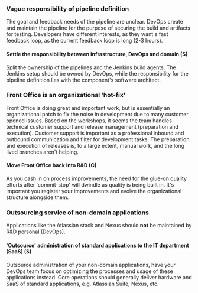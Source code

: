 ---
---

### Vague responsibility of pipeline definition

The goal and feedback needs of the pipeline are unclear. 
DevOps create and maintain the pipeline for the purpose of securing the build and artifacts for testing. 
Developers have different interests, as they want a fast feedback loop, as the current feedback loop is long (2-3 hours). 

#### Settle the responsibility between infrastructure, DevOps and domain (S)

Split the ownership of the pipelines and the Jenkins build agents.
The Jenkins setup should be owned by DevOps, while the responsibility for the pipeline definition lies with the component's software architect.

### Front Office is an organizational 'hot-fix'

Front Office is doing great and important work, but is essentially an organizational patch to fix the noise in development due to many customer opened issues.
Based on the workshops, it seems the team handles technical customer support and release management (preparation and execution). 
Customer support is important as a professional inbound and outbound communication and filter for development tasks. 
The preparation and execution of releases is, to a large extent, manual work, and the long lived branches aren't helping.

#### Move Front Office back into R&D (C)

As you cash in on process improvements, the need for the glue-on quality efforts after 'commit-stop' will dwindle as quality is being built in.
It's important you register your improvements and evolve the organizational structure alongside them.

### Outsourcing service of non-domain applications

Applications like the Atlassian stack and Nexus should **not** be maintained by R&D personal (DevOps).

#### 'Outsource' administration of standard applications to the IT department (SaaS) (S)

Outsource administration of your non-domain applications, have your DevOps team focus on optimizing the processes and usage of these applications instead.
Core operations should generally deliver hardware and SaaS of standard applications, e.g. Atlassian Suite, Nexus, etc.
